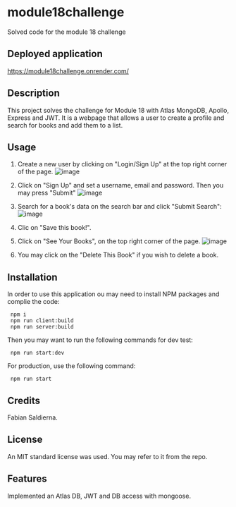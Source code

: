 # module18challenge
Solved code for the module 18 challenge

## Deployed application
https://module18challenge.onrender.com/

## Description
This project solves the challenge for Module 18 with Atlas MongoDB, Apollo, Express and JWT. It is a webpage that allows a user to create a profile and search for books and add them to a list.

## Usage
  1. Create a new user by clicking on "Login/Sign Up" at the top right corner of the page.
  ![image](https://github.com/user-attachments/assets/1b3899fe-8d7e-4b82-a40e-70af7268f297)

  2. Click on "Sign Up" and set a username, email and password. Then you may press "Submit"
  ![image](https://github.com/user-attachments/assets/5f176685-ab06-411e-b3a1-c71e0e9a00ad)

 3. Search for a book's data on the search bar and click "Submit Search": 
  ![image](https://github.com/user-attachments/assets/1b0622aa-6948-45c7-860c-ec2c2ebe2369)

4. Clic on "Save this book!".
   
6. Click on "See Your Books", on the top right corner of the page.
 ![image](https://github.com/user-attachments/assets/9b426730-942f-445f-97f4-ec1ae0883b8b)

7. You may click on the "Delete  This Book" if you wish to delete a book.  

## Installation
In order to use this application ou may need to install NPM packages and complie the code:

     npm i
     npm run client:build
     npm run server:build

Then you may want to run the following commands for dev test:

     npm run start:dev

For production, use the following command: 
  
     npm run start

## Credits
Fabian Saldierna.

## License
An MIT standard license was used. You may refer to it from the repo.

## Features
Implemented an Atlas DB, JWT and DB access with mongoose.
